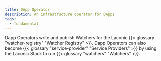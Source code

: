```yaml
---
title: DApp Operator
description: An infrastructure operator for DApps
tags:
  - fundamental
---
```


Dapp Operators write and publish Watchers for the Laconic {{< glossary "watcher-registry" "Watcher Registry" >}}. Dapp Operators can also become {{< glossary "service-provider" "Service Providers" >}} by using the Laconic Stack to run {{< glossary "watchers" "Watchers" >}}.
